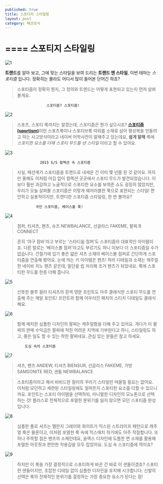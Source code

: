 ```yaml
---
published: true
title: 스포티지 스타일링
layout: post
category: 패션상식
---
```

====
스포티지 스타일링
====

![1](https://cafeptthumb1.phinf.naver.net/20150529_152/dmain_1432864741690DxvhF_JPEG/01.jpg?type=w740)

**트렌드**를 알아 보고, 그에 맞는 스타일을 보여 드리는 **트렌드 앤 스타일**,
이번 테마는 *스포티즘* 입니다. 정확히는 몰라도 어디서 많이 들어본 단어긴 하죠?
>스포티즘이 정확히 뭔지, 그 정의와 트렌드는 어떻게 표현되고 있는지 먼저 살펴 볼게요.

                       스포티즘? 스포티즘!

![2](https://cafeptthumb3.phinf.naver.net/20150529_56/dmain_14328647533603S8ha_JPEG/02.jpg?type=w740)

>스포츠, 스포티 룩까지는 알겠는데, 스포티즘은 뭔가 싶으시죠?
[**스포티즘(sportism)**](https://krdic.naver.com/detail.nhn?kind=newword&docid=155599)이란 스포츠룩이나 스포티브룩 따위를 소재로 삼아
평상복을 만들려고 하는 사고방식이라고 네이버 어학사전이 말해주고 있는데요,
**쉽게 말해** 룩에 *스포티한 요소를 더해 스포티 무드를 낸 스타일* 이라고 할 수 있어요.


![3](https://cafeptthumb3.phinf.naver.net/20150529_102/dmain_1432864762188l6Fvz_JPEG/03.jpg?type=w740)
                                
                    2015 S/S 컬렉션 속 스포티즘

>사실, 패션계가 스포티즘을 트렌드로 내세운 건 이미 몇 년쯤 된 것 같아요.
하지만 올해도 이처럼 어김 없이 컬렉션 곳곳에서 스포티 무드가 발견되었습니다.
이보다 훨씬 과감하고 노골적으로 스포티한 요소를 보여준 쇼도 굉장히 많았지만,
우리가 오늘 살펴볼 스포티즘은 이렇게 웨어러블한 룩으로 표현되는 스타일!
편안하고 실용적이지만, 트렌디한 스포티즘 스타일링, 한 번 볼까요?


                  국민 스포티즘, 베이스볼 룩!

![4](https://cafeptthumb1.phinf.naver.net/20150529_249/dmain_14328647723858neXW_JPEG/04.jpg?type=w740)
>점퍼, 티셔츠, 팬츠, 슈즈 NEWBALANCE, 선글라스 FAKEME, 팔찌 B CONNECT

>흔히 '야구 잠바'라고 부르는 '스타디움 점퍼'도 스포티즘의 대표적인 아이템이죠.
다른 말로는 '베이스볼 점퍼'라고도 부르기도 하니 이보다 더 스포티즘일 수가 없습니다.
간절기에 입기 좋은 얇은 셔츠 소재의 베이스볼 점퍼로 간단하게 스포티즘을 연출해 봤어요.
눈에 띄는 키 아이템은 팬츠! 허리 디테일과 소재는 캐주얼한 네이비 치노 팬츠 같은데,
밑단을 립 처리해 조거 팬츠가 되었네요. 룩에 스포티한 무드를 한층 더해 줍니다.

![5](http://cafeptthumb3.phinf.naver.net/20150529_129/dmain/1432864783117vuIUG_JPEG/05.jpg?type=w740)

>산뜻한 블루 컬러 티셔츠의 흰색 영문 프린트도
아주 클래식한 스포티 무드를 연출해 주는 깨알 포인트!
프린트와 함께 어우러진 패치의 스티치 디테일도 클래식해요.

![6](https://cafeptthumb2.phinf.naver.net/20150529_166/dmain_1432864791977n0yDl_JPEG/06.jpg?type=w740)

>함께 매치한 심플한 디자인의 팔찌는 캐주얼함을 더해 주고 있어요.
게다가 이 팔찌의 판매 수익금은 팔찌에 적힌 어려운 지역에 기부된다고 하니,
스타일링도 하고, 좋은 일도 할 수 있는 착한 팔찌네요. 관심 있는 분들은 참고 하세요.

             도심 속의 스포티즘

![7](https://cafeptthumb1.phinf.naver.net/20150529_155/dmain_1432864802456byLuk_JPEG/07.jpg?type=w740)

>셔츠, 팬츠 ANDEW, 티셔츠 BIENSUR, 선글라스 FAKEME, 가방 SAMSONITE RED, 샌들 NEWBALANCE

>스포티즘이라고 해서 비비드한 컬러의 꾸러기 스타일만 떠올릴 필요는 없어요.
이처럼 모던하고 세련된 스타일링에도 얼마든지 스포티한 요소를 더할 수 있으니까요.
포인트는 스포티 아이템을 선택하되, 미니멀한 디자인의 모노톤으로 선택하는 것!
플러스로 전체적으로 포멀한 분위기를 잃지 않으면 모던 스포티즘 완성입니다.

![8](https://cafeptthumb4.phinf.naver.net/20150529_101/dmain_1432864811583BMF6V_JPEG/08.jpg?type=w740)

>심플한 폴로 셔츠는 멜란지 그레이와 화이트가 믹스된 스트라이프 패턴으로
캐주얼 룩은 물론이고, 이처럼 포멀한 룩 속에 믹스매치 하기에도 아주 적절합니다.
또 하나 주목할 점은 팬츠의 소재인데요, 슬랙스 디자인에 도톰한 면 소재를 활용해
포멀한 아웃핏과 편안한 착용감을 모두 잡았어요. 도심 속 스포티즘에 딱이죠?

![9](https://cafeptthumb4.phinf.naver.net/20150529_62/dmain_14328648200812g4HO_JPEG/09.jpg?type=w740)

>하지만 이 룩을 가장 결정적으로 스포티하게 바꾼 건 바로 이 샌들이겠죠?
스포티한 샌들이지만, 조잡한 디테일 없이 심플한 디자인을 유지해 시크합니다.
신발의 선택은 룩의 전체적인 분위기를 결정하는 가장 중요한 요소가 된다는 점!
